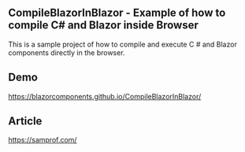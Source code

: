 ## CompileBlazorInBlazor - Example of how to compile C# and Blazor inside Browser


This is a sample project of how to compile and execute C # and Blazor components directly in the browser.

## Demo
https://blazorcomponents.github.io/CompileBlazorInBlazor/

## Article
https://samprof.com/
